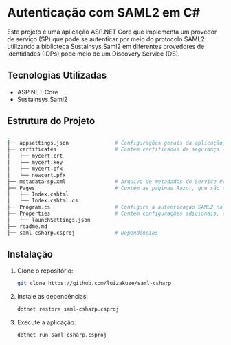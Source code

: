 # Autenticação com SAML2 em C#
 
Este projeto é uma aplicação ASP.NET Core que implementa um provedor de serviço (SP) que pode se autenticar por meio do protocolo SAML2 utilizando a biblioteca Sustainsys.Saml2 em diferentes provedores de identidades (IDPs) pode meio de um Discovery Service (DS).
 
## Tecnologias Utilizadas 
- ASP.NET Core
- Sustainsys.Saml2 
 
## Estrutura do Projeto

```bash
.
├── appsettings.json               # Configurações gerais da aplicação, como parâmetros de inicialização e configuração de serviços.
├── certificates                   # Contém certificados de segurança (como .crt, .pfx e .key) para testes.
│   ├── mycert.crt                  
│   ├── mycert.key                 
│   ├── mycert.pfx                  
│   └── newcert.pfx                 
├── metadata-sp.xml                # Arquivo de metadados do Service Provider (SP)
├── Pages                          # Contém as páginas Razor, que são usadas para gerar conteúdo HTML dinâmico.
│   ├── Index.cshtml               
│   └── Index.cshtml.cs            
├── Program.cs                     # Configura a autenticação SAML2 na aplicação ASP.NET Core
├── Properties                     # Contém configurações adicionais, como informações sobre o ambiente de execução.
│   └── launchSettings.json        
├── readme.md                       
├── saml-csharp.csproj             # Dependências. 
```

## Instalação
1. Clone o repositório:

   ```sh
   git clone https://github.com/luizakuze/saml-csharp 
   ```
2. Instale as dependências:

   ```sh
   dotnet restore saml-csharp.csproj
   ```
3. Execute a aplicação:

   ```sh
   dotnet run saml-csharp.csproj
   ``` 